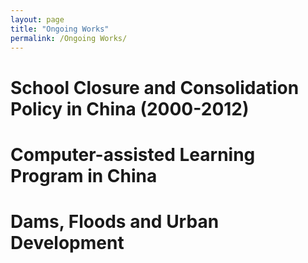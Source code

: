 ```yaml
---
layout: page
title: "Ongoing Works"
permalink: /Ongoing Works/
---
```


# School Closure and Consolidation Policy in China (2000-2012)

# Computer-assisted Learning Program in China

# Dams, Floods and Urban Development


